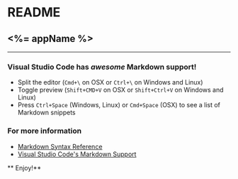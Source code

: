 # README
## <%= appName %> 
-------------------
### Visual Studio Code has *awesome* Markdown support!

* Split the editor (`Cmd+\` on OSX or `Ctrl+\` on Windows and Linux)
* Toggle preview (`Shift+CMD+V` on OSX or `Shift+Ctrl+V` on Windows and Linux)
* Press `Ctrl+Space` (Windows, Linux) or `Cmd+Space` (OSX) to see a list of Markdown snippets

### For more information
* [Markdown Syntax Reference](http://daringfireball.net)
* [Visual Studio Code's Markdown Support](http://code.visualstudio.com/languages/markdown)

** Enjoy!**
